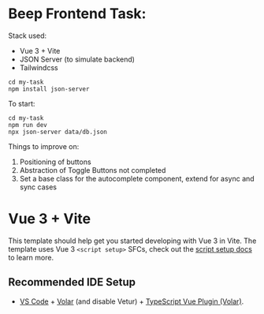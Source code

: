 # Beep Frontend Task: 
Stack used: 
- Vue 3 + Vite 
- JSON Server (to simulate backend)
- Tailwindcss 

```
cd my-task
npm install json-server
```

To start: 

```
cd my-task
npm run dev
npx json-server data/db.json

```

Things to improve on: 
1. Positioning of buttons 
2. Abstraction of Toggle Buttons not completed 
3. Set a base class for the autocomplete component, extend for async and sync cases 

# Vue 3 + Vite

This template should help get you started developing with Vue 3 in Vite. The template uses Vue 3 `<script setup>` SFCs, check out the [script setup docs](https://v3.vuejs.org/api/sfc-script-setup.html#sfc-script-setup) to learn more.

## Recommended IDE Setup

- [VS Code](https://code.visualstudio.com/) + [Volar](https://marketplace.visualstudio.com/items?itemName=Vue.volar) (and disable Vetur) + [TypeScript Vue Plugin (Volar)](https://marketplace.visualstudio.com/items?itemName=Vue.vscode-typescript-vue-plugin).
